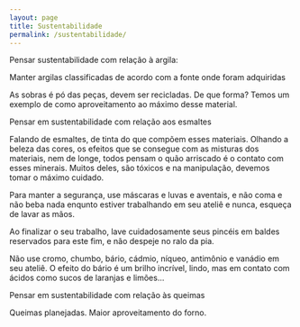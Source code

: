 ```yaml
---
layout: page
title: Sustentabilidade
permalink: /sustentabilidade/
---
```


Pensar sustentabilidade com relação à argila:

Manter argilas classificadas de acordo com a fonte onde foram  adquiridas

As sobras é pó das peças, devem ser recicladas. De que forma? Temos um exemplo de como aproveitamento ao máximo desse material.

Pensar em sustentabilidade com relação aos esmaltes 

Falando de esmaltes, de tinta do que compõem esses materiais. Olhando a beleza das cores, os efeitos que se consegue com as misturas dos materiais, nem de longe, todos pensam o quão arriscado é o contato com esses minerais. Muitos deles, são tóxicos e na manipulação, devemos tomar o máximo cuidado.

Para manter a segurança, use máscaras e luvas e aventais,  e não coma e não beba nada enqunto estiver trabalhando em seu ateliê e nunca,  esqueça de lavar as mãos.

Ao finalizar o seu trabalho, lave cuidadosamente seus pincéis em baldes reservados para este fim, e não despeje no ralo da pia. 

Não use cromo, chumbo, bário, cádmio, níqueo, antimônio e vanádio em seu ateliê. O efeito do bário é um brilho incrível, lindo, mas em contato com ácidos como sucos de laranjas e limões...

Pensar em sustentabilidade com relação às queimas

Queimas planejadas. Maior aproveitamento do forno.